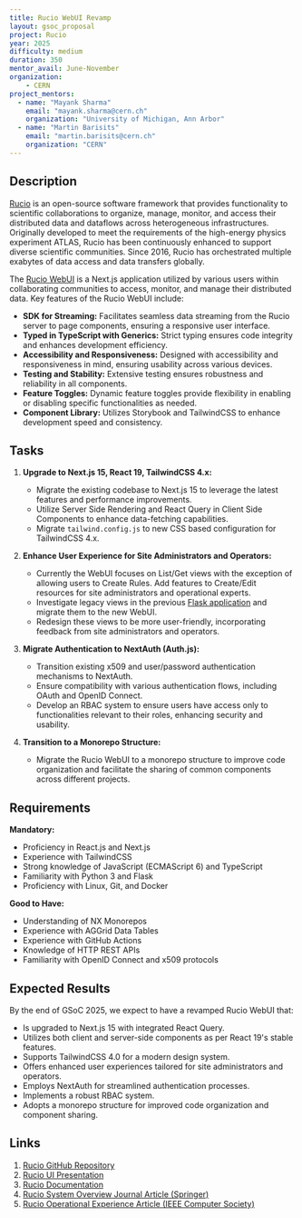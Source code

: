```yaml
---
title: Rucio WebUI Revamp
layout: gsoc_proposal
project: Rucio
year: 2025
difficulty: medium
duration: 350
mentor_avail: June-November
organization:
    - CERN
project_mentors:
  - name: "Mayank Sharma"
    email: "mayank.sharma@cern.ch"
    organization: "University of Michigan, Ann Arbor"
  - name: "Martin Barisits"
    email: "martin.barisits@cern.ch"
    organization: "CERN"
---
```


## Description

[Rucio](https://rucio.cern.ch) is an open-source software framework that provides functionality to scientific collaborations to organize, manage, monitor, and access their distributed data and dataflows across heterogeneous infrastructures. Originally developed to meet the requirements of the high-energy physics experiment ATLAS, Rucio has been continuously enhanced to support diverse scientific communities. Since 2016, Rucio has orchestrated multiple exabytes of data access and data transfers globally.

The [Rucio WebUI](https://github.com/rucio/webui) is a Next.js application utilized by various users within collaborating communities to access, monitor, and manage their distributed data. Key features of the Rucio WebUI include:

- **SDK for Streaming:** Facilitates seamless data streaming from the Rucio server to page components, ensuring a responsive user interface.
- **Typed in TypeScript with Generics:** Strict typing ensures code integrity and enhances development efficiency.
- **Accessibility and Responsiveness:** Designed with accessibility and responsiveness in mind, ensuring usability across various devices.
- **Testing and Stability:** Extensive testing ensures robustness and reliability in all components.
- **Feature Toggles:** Dynamic feature toggles provide flexibility in enabling or disabling specific functionalities as needed.
- **Component Library:** Utilizes Storybook and TailwindCSS to enhance development speed and consistency.

## Tasks

1. **Upgrade to Next.js 15, React 19, TailwindCSS 4.x:**
   - Migrate the existing codebase to Next.js 15 to leverage the latest features and performance improvements.
   - Utilize Server Side Rendering and React Query in Client Side Components to enhance data-fetching capabilities.
   - Migrate `tailwind.config.js` to new CSS based configuration for TailwindCSS 4.x. 

2. **Enhance User Experience for Site Administrators and Operators:**
   - Currently the WebUI focuses on List/Get views with the exception of allowing users to Create Rules. Add features to Create/Edit resources for site administrators and operational experts.
   - Investigate legacy views in the previous [Flask application](https://github.com/rucio/rucio/tree/master/lib/rucio/web/ui/flask) and migrate them to the new WebUI.
   - Redesign these views to be more user-friendly, incorporating feedback from site administrators and operators.

3. **Migrate Authentication to NextAuth (Auth.js):**
   - Transition existing x509 and user/password authentication mechanisms to NextAuth.
   - Ensure compatibility with various authentication flows, including OAuth and OpenID Connect.
   - Develop an RBAC system to ensure users have access only to functionalities relevant to their roles, enhancing security and usability.

4. **Transition to a Monorepo Structure:**
   - Migrate the Rucio WebUI to a monorepo structure to improve code organization and facilitate the sharing of common components across different projects.

## Requirements

**Mandatory:**
- Proficiency in React.js and Next.js
- Experience with TailwindCSS
- Strong knowledge of JavaScript (ECMAScript 6) and TypeScript
- Familiarity with Python 3 and Flask
- Proficiency with Linux, Git, and Docker

**Good to Have:**
- Understanding of NX Monorepos
- Experience with AGGrid Data Tables
- Experience with GitHub Actions
- Knowledge of HTTP REST APIs
- Familiarity with OpenID Connect and x509 protocols

## Expected Results

By the end of GSoC 2025, we expect to have a revamped Rucio WebUI that:
- Is upgraded to Next.js 15 with integrated React Query.
- Utilizes both client and server-side components as per React 19's stable features.
- Supports TailwindCSS 4.0 for a modern design system.
- Offers enhanced user experiences tailored for site administrators and operators.
- Employs NextAuth for streamlined authentication processes.
- Implements a robust RBAC system.
- Adopts a monorepo structure for improved code organization and component sharing.

## Links

1. [Rucio GitHub Repository](https://github.com/rucio/rucio)
2. [Rucio UI Presentation](https://docs.google.com/presentation/d/1mXw8Xo3bknO8Ahyd6RvKlNP0OwgXdKJxz6fWiuLYOdI/edit?usp=sharing)
3. [Rucio Documentation](https://rucio.readthedocs.io/en/latest/)
4. [Rucio System Overview Journal Article (Springer)](https://doi.org/10.1007/s41781-019-0026-3)
5. [Rucio Operational Experience Article (IEEE Computer Society)](http://sites.computer.org/debull/A20mar/p9.pdf)
